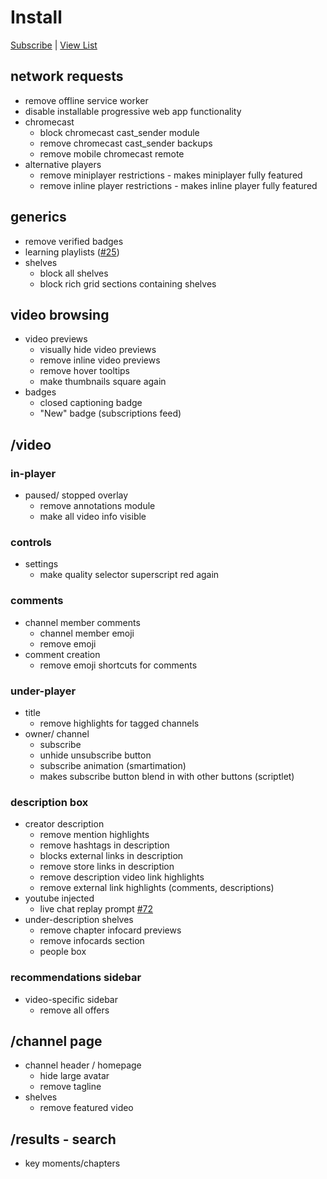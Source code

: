 # Install

[Subscribe](https://subscribe.adblockplus.org/?location=https%3A%2F%2Fneuter.mchang.xyz%2Ffilter%2Fmisc&title=yt-neuter%20misc) | [View List](https://neuter.mchang.xyz/filter/misc)

## network requests
  * remove offline service worker
  * disable installable progressive web app functionality
* chromecast
  * block chromecast cast_sender module
  * remove chromecast cast_sender backups
  * remove mobile chromecast remote
* alternative players
  * remove miniplayer restrictions - makes miniplayer fully featured
  * remove inline player restrictions - makes inline player fully featured
## generics
  * remove verified badges
  * learning playlists ([#25](https://github.com/mchangrh/yt-neuter/issues/25))
* shelves
  * block all shelves
  * block rich grid sections containing shelves
## video browsing
* video previews
  * visually hide video previews
  * remove inline video previews 
  * remove hover tooltips
  * make thumbnails square again
* badges
  * closed captioning badge
  * "New" badge (subscriptions feed)
## /video
### in-player
* paused/ stopped overlay
  * remove annotations module
  * make all video info visible
### controls
* settings
  * make quality selector superscript red again
### comments
* channel member comments
  * channel member emoji
  * remove emoji
* comment creation
  * remove emoji shortcuts for comments
### under-player
* title
  * remove highlights for tagged channels
* owner/ channel
  * subscribe
  * unhide unsubscribe button
  * subscribe animation (smartimation)
  * makes subscribe button blend in with other buttons (scriptlet)
### description box
* creator description
  * remove mention highlights
  * remove hashtags in description
  * blocks external links in description
  * remove store links in description
  * remove description video link highlights
  * remove external link highlights (comments, descriptions)
* youtube injected
  * live chat replay prompt [#72](https://github.com/mchangrh/yt-neuter/issues/72)
* under-description shelves
  * remove chapter infocard previews
  * remove infocards section
  * people box
### recommendations sidebar
* video-specific sidebar
  * remove all offers
## /channel page
* channel header / homepage
  * hide large avatar
  * remove tagline
* shelves
  * remove featured video
## /results - search
  * key moments/chapters